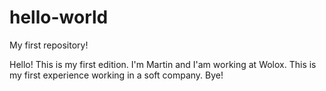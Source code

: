 # hello-world
My first repository!

Hello! This is my first edition. I'm Martin and I'am working at Wolox. This is my first experience working in a soft company. Bye!
